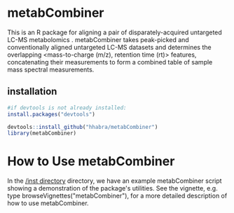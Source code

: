 # metabCombiner

This is an R package for aligning a pair of disparately-acquired untargeted LC-MS metabolomics . metabCombiner takes peak-picked and conventionally aligned untargeted LC-MS datasets and determines the overlapping <mass-to-charge (m/z), retention time (rt)>  features, concatenating their measurements to form a combined table of sample mass spectral measurements.

## installation

```r
#if devtools is not already installed:
install.packages("devtools")

devtools::install_github("hhabra/metabCombiner")
library(metabCombiner)
```

# How to Use metabCombiner

In the [/inst directory](/inst/) directory, we have an example metabCombiner script showing a demonstration of the package's utilities. See the vignette, e.g. type browseVignettes("metabCombiner"), for a more detailed description of how to use metabCombiner.







